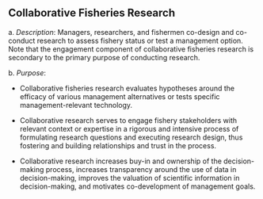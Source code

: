 ## Collaborative Fisheries Research

a.  *Description*: Managers, researchers, and fishermen co-design and
    co-conduct research to assess fishery status or test a
    management option. Note that the engagement component of
    collaborative fisheries research is secondary to the primary purpose
    of conducting research.

b.  *Purpose*:

-   Collaborative fisheries research evaluates hypotheses around the
    efficacy of various management alternatives or tests specific
    management-relevant technology.

-   Collaborative research serves to engage fishery stakeholders with
    relevant context or expertise in a rigorous and intensive process of
    formulating research questions and executing research design, thus
    fostering and building relationships and trust in the process.

-   Collaborative research increases buy-in and ownership of the
    decision-making process, increases transparency around the use of
    data in decision-making, improves the valuation of scientific
    information in decision-making, and motivates co-development of
    management goals.